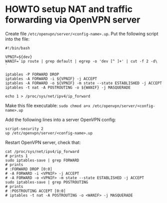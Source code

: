 # HOWTO setup NAT and traffic forwarding via OpenVPN server

Create file `/etc/openvpn/server/<config-name>.up`. Put the following script
into the file:
```
#!/bin/bash

VPNIF=${dev}
WANIF=`ip route | grep default | egrep -o 'dev [^ ]+' | cut -f 2 -d\  `

iptables -P FORWARD DROP
iptables -A FORWARD -i ${VPNIF} -j ACCEPT
iptables -A FORWARD -o ${VPNIF} -m state --state ESTABLISHED -j ACCEPT
iptables -t nat -A POSTROUTING -o ${WANIF} -j MASQUERADE

echo 1 > /proc/sys/net/ipv4/ip_forward
```

Make this file executable:
`sudo chmod a+x /etc/openvpn/server/<config-name>.up`

Add the following lines into a server OpenVPN config:
```
script-security 2
up /etc/openvpn/server/<config-name>.up
```

Restart OpenVPN server, check that:
```
cat /proc/sys/net/ipv4/ip_forward
# prints 1
sudo iptables-save | grep FORWARD
# prints
# :FORWARD DROP [0:0]
# -A FORWARD -i <VPNIF> -j ACCEPT
# -A FORWARD -o <VPNIF> -m state --state ESTABLISHED -j ACCEPT
sudo iptables-save | grep POSTROUTING
# prints
# :POSTROUTING ACCEPT [0:0]
# iptables -t nat -A POSTROUTING -o <WANIF> -j MASQUERADE
```
